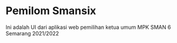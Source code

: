# Pemilom Smansix
Ini adalah UI dari aplikasi web pemilihan ketua umum MPK SMAN 6 Semarang 2021/2022

